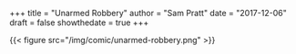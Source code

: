 +++
title = "Unarmed Robbery"
author = "Sam Pratt"
date = "2017-12-06"
draft = false
showthedate = true
+++

{{< figure src="/img/comic/unarmed-robbery.png" >}}
